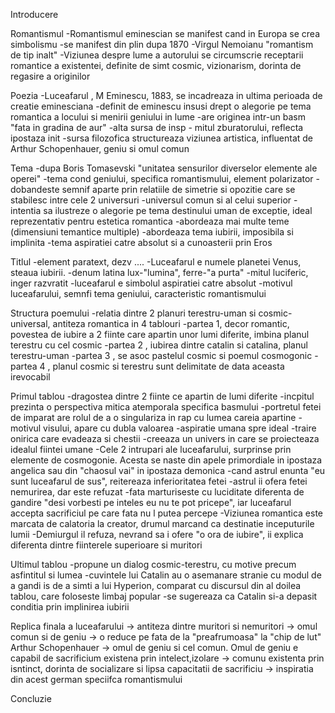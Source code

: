 Introducere

Romantismul
	-Romantismul eminescian se manifest cand in Europa se crea simbolismu
	-se manifest din plin dupa 1870
	-Virgul Nemoianu "romantism de tip inalt"
	-Viziunea despre lume a autorului se circumscrie receptarii romantice a existentei, definite de simt cosmic, vizionarism, dorinta de regasire a originilor

Poezia
	-Luceafarul , M Eminescu, 1883, se incadreaza in ultima perioada de creatie eminesciana
	-definit de eminescu insusi drept o alegorie pe tema romantica a locului si menirii geniului in lume
	-are originea intr-un basm "fata in gradina de aur"
	-alta sursa de insp - mitul zburatorului, reflecta ipostaza init
	-sursa filozofica structureaza viziunea artistica, influentat de Arthur Schopenhauer, geniu si omul comun

Tema
	-dupa Boris Tomasevski "unitatea sensurilor diverselor elemente ale operei"
	-tema cond geniului, specifica romantismului, element polarizator
	-dobandeste semnif aparte prin relatiile de simetrie si opozitie care se stabilesc intre cele 2 universuri
	-universul comun si al celui superior
	-intentia sa ilustreze o alegorie pe tema destinului uman de exceptie, ideal reprezentativ pentru estetica romantica
	-abordeaza mai multe teme (dimensiuni temantice multiple)
	-abordeaza tema iubirii, imposibila si implinita
	-tema aspiratiei catre absolut si a cunoasterii prin Eros

Titlul
	-element paratext, dezv ....
	-Luceafarul e numele planetei Venus, steaua iubirii.
	-denum latina lux-"lumina", ferre-"a purta"
	-mitul luciferic, inger razvratit
	-luceafarul e simbolul aspiratiei catre absolut
	-motivul luceafarului, semnfi tema geniului, caracteristic romantismului
	
Structura poemului
	-relatia dintre 2 planuri terestru-uman si cosmic-universal, antiteza romantica in 4 tablouri
	-partea 1, decor romantic, povestea de iubire a 2 fiinte care apartin unor lumi diferite, imbina planul terestru cu cel cosmic
	-partea 2 , iubirea dintre catalin si catalina, planul terestru-uman
	-partea 3 , se asoc pastelul cosmic si poemul cosmogonic
	-partea 4 , planul cosmic si terestru sunt delimitate de data aceasta irevocabil

Primul tablou
	-dragostea dintre 2 fiinte ce apartin de lumi diferite
	-incpitul prezinta o perspectiva mitica atemporala specifica basmului
	-portretul fetei de imparat are rolul de a o singulariza in rap cu  lumea careia apartine
	-motivul visului, apare cu dubla valoarea 
		-aspiratie umana spre ideal
		-traire onirica care evadeaza si chestii
		-creeaza un univers in care se proiecteaza idealul fiintei umane
	-Cele 2 intrupari ale luceafarului, surprinse prin elemente de cosmogonie. Acesta se naste din apele primordiale in ipostaza angelica sau din "chaosul vai" in ipostaza demonica
	-cand astrul enunta "eu sunt luceafarul de sus", reitereaza inferioritatea fetei
	-astrul ii ofera fetei nemurirea, dar este refuzat
	-fata marturiseste cu luciditate diferenta de gandire "desi vorbesti pe inteles eu nu te pot pricepe", iar luceafarul accepta sacrificiul pe care  fata nu l putea percepe
	-Viziunea romantica este marcata de calatoria la creator, drumul marcand ca destinatie inceputurile lumii
	-Demiurgul il refuza, nevrand sa i ofere "o ora de iubire", ii explica diferenta dintre fiinterele superioare si muritori

Ultimul tablou
	-propune un dialog cosmic-terestru, cu motive precum asfintitul si lumea
	-cuvintele lui Catalin au o asemanare stranie cu modul de a gandi is de a simti a lui Hyperion, comparat cu discursul din al doilea tablou, care foloseste limbaj popular
	-se sugereaza ca Catalin si-a depasit conditia prin implinirea iubirii

Replica finala a luceafarului -> antiteza dintre muritori si nemuritori -> omul comun si de geniu -> o reduce pe fata de la "preafrumoasa" la "chip de lut"
Arthur Schopenhauer  -> omul de geniu si cel comun. Omul de geniu e capabil de sacrificium existena prin intelect,izolare -> comunu existenta prin isntinct, dorinta de socializare si lipsa capacitatii de sacrificiu -> inspiratia din acest german speciifca romantismului

Concluzie
	